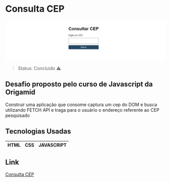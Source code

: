 # Consulta CEP

![header](img/projeto.png)

> Status: Concluido ⚠️

## Desafio proposto pelo curso de Javascript da Origamid

<p>Construir uma aplicação que consome captura um cep do DOM e busca utilizando FETCH API e traga para o usuário o endereço referente ao CEP pesquisado</p>

## Tecnologias Usadas

| HTML | CSS | JAVASCRIPT |
| ---- | --- | ---------- |

## Link

[Consulta CEP](https://consulta-cep-nu.vercel.app/)
